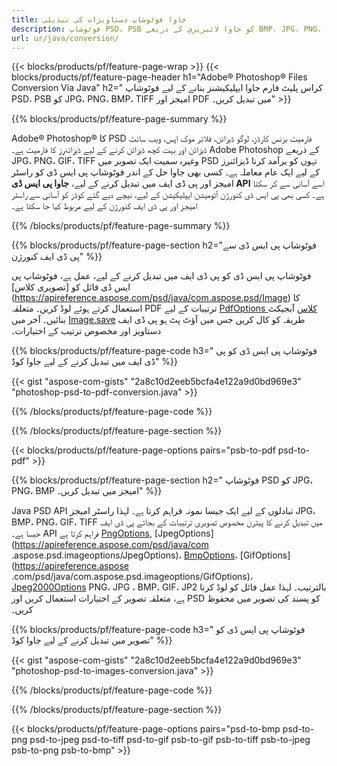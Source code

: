 ```yaml
---
title: جاوا فوٹوشاپ دستاویزات کی تبدیلی
description: فوٹوشاپ PSD، PSB کو جاوا لائبریری کے ذریعے BMP، JPG، PNG، TIFF اور PDF سمیت تصاویر میں تبدیل کریں۔
url: ur/java/conversion/
---
```


{{< blocks/products/pf/feature-page-wrap >}}
{{< blocks/products/pf/feature-page-header h1="Adobe® Photoshop® Files Conversion Via Java" h2=" کراس پلیٹ فارم جاوا ایپلیکیشنز بنانے کے لیے فوٹوشاپ PSD، PSB کو JPG، PNG، BMP، TIFF امیجز اور PDF میں تبدیل کریں۔" >}}

{{% blocks/products/pf/feature-page-summary %}}

Adobe® Photoshop® کا PSD فارمیٹ بزنس کارڈز، لوگو ڈیزائن، فلائر موک اپس، ویب سائٹ ڈیزائن اور بہت کچھ ڈیزائن کرنے کے لیے ڈیزائنرز کا فارمیٹ ہے۔ Adobe Photoshop کے ذریعے JPG، PNG، GIF، TIFF وغیرہ سمیت ایک تصویر میں PSD تہوں کو برآمد کرنا ڈیزائنرز کے لیے ایک عام معاملہ ہے۔ کسی بھی جاوا حل کے اندر فوٹوشاپ پی ایس ڈی کو راسٹر امیجز اور پی ڈی ایف میں تبدیل کرنے کے لیے، **جاوا پی ایس ڈی API** اسے آسانی سے کر سکتا ہے۔ کسی بھی پی ایس ڈی کنورژن آٹومیشن ایپلیکیشن کے لیے، نیچے دیے گئے کوڈز کو آسانی سے راسٹر امیجز اور پی ڈی ایف کنورژن کے لیے مربوط کیا جا سکتا ہے۔

{{% /blocks/products/pf/feature-page-summary  %}}

{{% blocks/products/pf/feature-page-section  h2="فوٹوشاپ پی ایس ڈی سے پی ڈی ایف کنورژن" %}}

فوٹوشاپ پی ایس ڈی کو پی ڈی ایف میں تبدیل کرنے کے لیے، عمل ہے، فوٹوشاپ پی ایس ڈی فائل کو [تصویری کلاس] (https://apireference.aspose.com/psd/java/com.aspose.psd/Image) کا استعمال کرتے ہوئے لوڈ کریں۔ متعلقہ PDF ترتیبات کے لیے [PdfOptions کلاس](https://apireference.aspose.com/psd/java/com.aspose.psd.imageoptions/PdfOptions) آبجیکٹ بنائیں۔ آخر میں [Image.save](https://apireference.aspose.com/psd/java/com.aspose.psd/Image#save-java.lang.String-com.aspose.psd.ImageOptionsBase-) طریقہ کو کال کریں جس میں آؤٹ پٹ ہو پی ڈی ایف دستاویز اور مخصوص ترتیب کے اختیارات۔

{{% blocks/products/pf/feature-page-code h3=" فوٹوشاپ پی ایس ڈی کو پی ڈی ایف میں تبدیل کرنے کے لیے جاوا کوڈ" %}}

{{< gist "aspose-com-gists" "2a8c10d2eeb5bcfa4e122a9d0bd969e3" "photoshop-psd-to-pdf-conversion.java" >}}

{{% /blocks/products/pf/feature-page-code  %}}

{{% /blocks/products/pf/feature-page-section %}}

{{< blocks/products/pf/feature-page-options pairs="psb-to-pdf psd-to-pdf" >}}

{{% blocks/products/pf/feature-page-section  h2=" فوٹوشاپ PSD کو JPG، PNG، BMP امیجز میں تبدیل کریں۔" %}}

Java PSD API تبادلوں کے لیے ایک جیسا نمونہ فراہم کرتا ہے۔ لہذا راسٹر امیجز JPG، BMP، PNG، GIF، TIFF میں تبدیل کرنے کا پیٹرن مخصوص تصویری ترتیبات کے بجائے پی ڈی ایف جیسا ہے۔ API فراہم کرتا ہے [PngOptions](https://apireference.aspose.com/psd/java/com.aspose.psd.imageoptions/PngOptions), [JpegOptions](https://apireference.aspose.com/psd/java/com .aspose.psd.imageoptions/JpegOptions)، [BmpOptions](https://apireference.aspose.com/psd/java/com.aspose.psd.imageoptions/BmpOptions)، [GifOptions](https://apireference.aspose .com/psd/java/com.aspose.psd.imageoptions/GifOptions)، [Jpeg2000Options](https://apireference.aspose.com/psd/java/com.aspose.psd.imageoptions/Jpeg2000Options) PNG، JPG ، BMP، GIF، JP2 بالترتیب۔ لہذا عمل فائل کو لوڈ کرنا ہے، متعلقہ تصویر کے اختیارات استعمال کریں اور PSD کو پسند کی تصویر میں محفوظ کریں۔

{{% blocks/products/pf/feature-page-code h3=" فوٹوشاپ پی ایس ڈی کو تصویر میں تبدیل کرنے کے لیے جاوا کوڈ" %}}

{{< gist "aspose-com-gists" "2a8c10d2eeb5bcfa4e122a9d0bd969e3" "photoshop-psd-to-images-conversion.java" >}}

{{% /blocks/products/pf/feature-page-code  %}}

{{% /blocks/products/pf/feature-page-section %}}

{{< blocks/products/pf/feature-page-options pairs="psd-to-bmp psd-to-png psd-to-jpeg psd-to-tiff psd-to-gif psb-to-gif psb-to-tiff psb-to-jpeg psb-to-png psb-to-bmp" >}}
